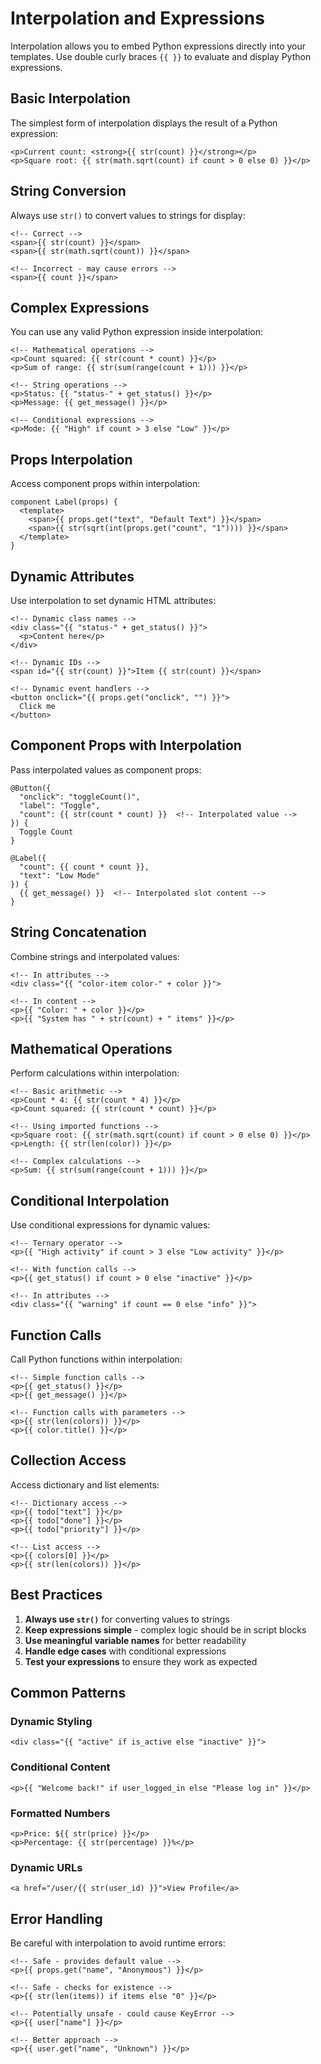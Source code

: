 # Interpolation and Expressions

Interpolation allows you to embed Python expressions directly into your templates. Use double curly braces `{{ }}` to evaluate and display Python expressions.

## Basic Interpolation

The simplest form of interpolation displays the result of a Python expression:

```pytempl
<p>Current count: <strong>{{ str(count) }}</strong></p>
<p>Square root: {{ str(math.sqrt(count) if count > 0 else 0) }}</p>
```

## String Conversion

Always use `str()` to convert values to strings for display:

```pytempl
<!-- Correct -->
<span>{{ str(count) }}</span>
<span>{{ str(math.sqrt(count)) }}</span>

<!-- Incorrect - may cause errors -->
<span>{{ count }}</span>
```

## Complex Expressions

You can use any valid Python expression inside interpolation:

```pytempl
<!-- Mathematical operations -->
<p>Count squared: {{ str(count * count) }}</p>
<p>Sum of range: {{ str(sum(range(count + 1))) }}</p>

<!-- String operations -->
<p>Status: {{ "status-" + get_status() }}</p>
<p>Message: {{ get_message() }}</p>

<!-- Conditional expressions -->
<p>Mode: {{ "High" if count > 3 else "Low" }}</p>
```

## Props Interpolation

Access component props within interpolation:

```pytempl
component Label(props) {
  <template>
    <span>{{ props.get("text", "Default Text") }}</span>
    <span>{{ str(sqrt(int(props.get("count", "1")))) }}</span>
  </template>
}
```

## Dynamic Attributes

Use interpolation to set dynamic HTML attributes:

```pytempl
<!-- Dynamic class names -->
<div class="{{ "status-" + get_status() }}">
  <p>Content here</p>
</div>

<!-- Dynamic IDs -->
<span id="{{ str(count) }}">Item {{ str(count) }}</span>

<!-- Dynamic event handlers -->
<button onclick="{{ props.get("onclick", "") }}">
  Click me
</button>
```

## Component Props with Interpolation

Pass interpolated values as component props:

```pytempl
@Button({
  "onclick": "toggleCount()", 
  "label": "Toggle",
  "count": {{ str(count * count) }}  <!-- Interpolated value -->
}) {
  Toggle Count
}

@Label({
  "count": {{ count * count }}, 
  "text": "Low Mode"
}) { 
  {{ get_message() }}  <!-- Interpolated slot content -->
}
```

## String Concatenation

Combine strings and interpolated values:

```pytempl
<!-- In attributes -->
<div class="{{ "color-item color-" + color }}">

<!-- In content -->
<p>{{ "Color: " + color }}</p>
<p>{{ "System has " + str(count) + " items" }}</p>
```

## Mathematical Operations

Perform calculations within interpolation:

```pytempl
<!-- Basic arithmetic -->
<p>Count * 4: {{ str(count * 4) }}</p>
<p>Count squared: {{ str(count * count) }}</p>

<!-- Using imported functions -->
<p>Square root: {{ str(math.sqrt(count) if count > 0 else 0) }}</p>
<p>Length: {{ str(len(color)) }}</p>

<!-- Complex calculations -->
<p>Sum: {{ str(sum(range(count + 1))) }}</p>
```

## Conditional Interpolation

Use conditional expressions for dynamic values:

```pytempl
<!-- Ternary operator -->
<p>{{ "High activity" if count > 3 else "Low activity" }}</p>

<!-- With function calls -->
<p>{{ get_status() if count > 0 else "inactive" }}</p>

<!-- In attributes -->
<div class="{{ "warning" if count == 0 else "info" }}">
```

## Function Calls

Call Python functions within interpolation:

```pytempl
<!-- Simple function calls -->
<p>{{ get_status() }}</p>
<p>{{ get_message() }}</p>

<!-- Function calls with parameters -->
<p>{{ str(len(colors)) }}</p>
<p>{{ color.title() }}</p>
```

## Collection Access

Access dictionary and list elements:

```pytempl
<!-- Dictionary access -->
<p>{{ todo["text"] }}</p>
<p>{{ todo["done"] }}</p>
<p>{{ todo["priority"] }}</p>

<!-- List access -->
<p>{{ colors[0] }}</p>
<p>{{ str(len(colors)) }}</p>
```

## Best Practices

1. **Always use `str()`** for converting values to strings
2. **Keep expressions simple** - complex logic should be in script blocks
3. **Use meaningful variable names** for better readability
4. **Handle edge cases** with conditional expressions
5. **Test your expressions** to ensure they work as expected

## Common Patterns

### Dynamic Styling
```pytempl
<div class="{{ "active" if is_active else "inactive" }}">
```

### Conditional Content
```pytempl
<p>{{ "Welcome back!" if user_logged_in else "Please log in" }}</p>
```

### Formatted Numbers
```pytempl
<p>Price: ${{ str(price) }}</p>
<p>Percentage: {{ str(percentage) }}%</p>
```

### Dynamic URLs
```pytempl
<a href="/user/{{ str(user_id) }}">View Profile</a>
```

## Error Handling

Be careful with interpolation to avoid runtime errors:

```pytempl
<!-- Safe - provides default value -->
<p>{{ props.get("name", "Anonymous") }}</p>

<!-- Safe - checks for existence -->
<p>{{ str(len(items)) if items else "0" }}</p>

<!-- Potentially unsafe - could cause KeyError -->
<p>{{ user["name"] }}</p>

<!-- Better approach -->
<p>{{ user.get("name", "Unknown") }}</p>
```
